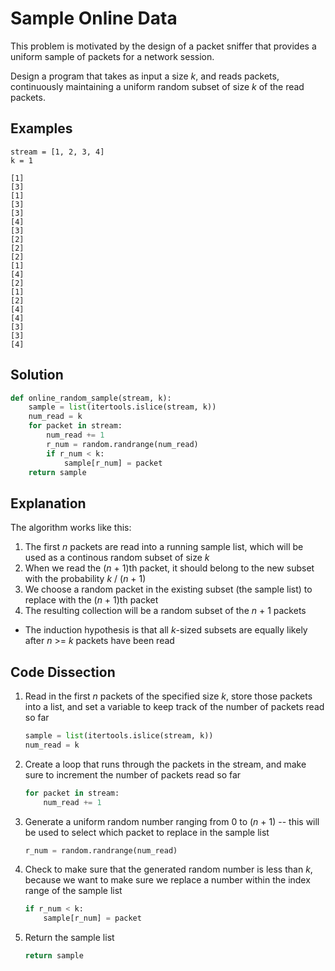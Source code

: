 # Sample Online Data
This problem is motivated by the design of a packet sniffer that provides a uniform sample of packets for a network session.

Design a program that takes as input a size _k_, and reads packets, continuously maintaining a uniform random subset of size _k_ of the read packets.

## Examples
```
stream = [1, 2, 3, 4]
k = 1

[1]
[3]
[1]
[3]
[3]
[4]
[3]
[2]
[2]
[2]
[1]
[4]
[2]
[1]
[2]
[4]
[4]
[3]
[3]
[4]
```

## Solution
```python
def online_random_sample(stream, k):
    sample = list(itertools.islice(stream, k))
    num_read = k
    for packet in stream:
        num_read += 1
        r_num = random.randrange(num_read)
        if r_num < k:
            sample[r_num] = packet
    return sample
```

## Explanation
The algorithm works like this:
1. The first _n_ packets are read into a running sample list, which will be used as a continous random subset of size _k_
2. When we read the (_n_ + 1)th packet, it should belong to the new subset with the probability _k_ / (_n_ + 1)
3. We choose a random packet in the existing subset (the sample list) to replace with the (_n_ + 1)th packet
4. The resulting collection will be a random subset of the _n_ + 1 packets
* The induction hypothesis is that all _k_-sized subsets are equally likely after _n_ >= _k_ packets have been read

## Code Dissection
1. Read in the first _n_ packets of the specified size _k_, store those packets into a list, and set a variable to keep track of the number of packets read so far
    ```python
    sample = list(itertools.islice(stream, k))
    num_read = k
    ```
2. Create a loop that runs through the packets in the stream, and make sure to increment the number of packets read so far
    ```python
    for packet in stream:
        num_read += 1
    ```
3. Generate a uniform random number ranging from 0 to (_n_ + 1) -- this will be used to select which packet to replace in the sample list
    ```python
    r_num = random.randrange(num_read)
    ```
4. Check to make sure that the generated random number is less than _k_, because we want to make sure we replace a number within the index range of the sample list
    ```python
    if r_num < k:
        sample[r_num] = packet
    ```
5. Return the sample list
    ```python
    return sample
    ```